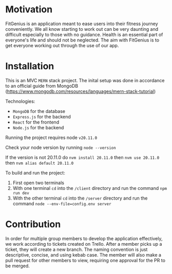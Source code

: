 # Motivation

FitGenius is an application meant to ease users into their fitness journey conveniently.
We all know starting to work out can be very daunting and difficult especially to those with no guidance.
Health is an essential part of everyone's life and should not be neglected.
The aim with FitGenius is to get everyone working out through the use of our app.

# Installation

This is an MVC `MERN` stack project. The inital setup was done in accordance to an official guide from MongoDB (https://www.mongodb.com/resources/languages/mern-stack-tutorial)

Technologies:
- `MongoDB` for the database
- `Express.js` for the backend
- `React` for the frontend
- `Node.js` for the backend

Running the project requires node `v20.11.0`

Check your node version by running
`node --version`

If the version is not 20.11.0 do
`nvm install 20.11.0`
then
`nvm use 20.11.0`
then
`nvm alias default 20.11.0`

To build and run the project:
1. First open two terminals
2. With one terminal `cd` into the `/client` directory and run the command `npm run dev`
3. With the other terminal `cd` into the `/server` directory and run the command `node --env-file=config.env server`

# Contribution

In order for multiple group members to develop the application effectively, we work according to tickets created on Trello.
After a member picks up a ticket, they will create a new branch. The naming convention is just descriptive, concise, and using kebab case.
The member will also make a pull request for other members to view, requiring one approval for the PR to be merged.

